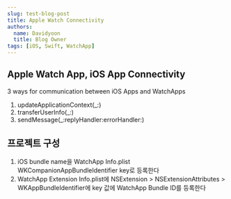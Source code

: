 ```yaml
---
slug: test-blog-post
title: Apple Watch Connectivity
authors:
  name: Davidyoon
  title: Blog Owner
tags: [iOS, Swift, WatchApp]
---
```

## Apple Watch App, iOS App Connectivity
3 ways for communication between iOS Apps and WatchApps
1. updateApplicationContext(_:)
2. transferUserInfo(_:)
3. sendMessage(_:replyHandler:errorHandler:)

## 프로젝트 구성
1. iOS bundle name을 WatchApp Info.plist WKCompanionAppBundleIdentifier key로 등록한다
2. WatchApp Extension Info.plist에 NSExtension > NSExtensionAttributes > WKAppBundleIdentifier에 key 값에 WatchApp Bundle ID를 등록한다
